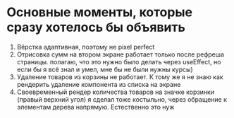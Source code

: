 # Основные моменты, которые сразу хотелось бы объявить
1. Вёрстка адаптивная, поэтому не pixel perfect
2. Отрисовка сумм на втором экране работает только после рефреша страницы. 
   полагаю, что это нужно было делать через useEffect, но если бы я всё знал и умел, мне бы не были нужны курсы)
3. Удаление товаров из корзины не работает. К тому же я не знаю как рендерить удаление компонента из списка на экране
4. Своевременный рендер количества товаров на значке корзинки (правый верхний угол) я сделал тоже костыльно, через обращение к элементам дерева напрямую. Естественно это нуж    


